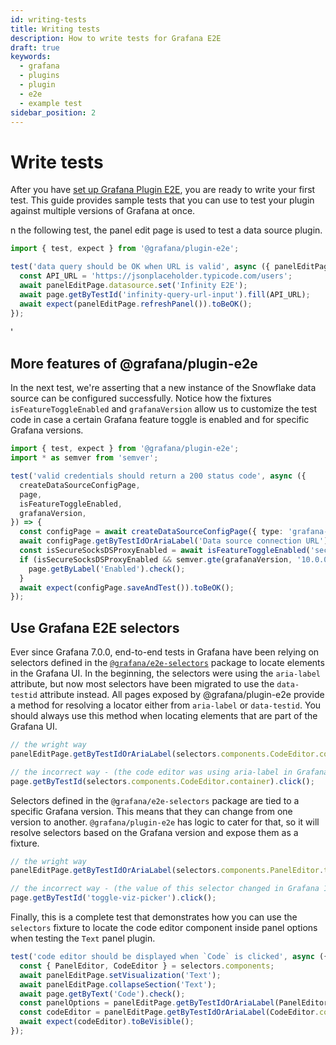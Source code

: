 ```yaml
---
id: writing-tests
title: Writing tests
description: How to write tests for Grafana E2E
draft: true
keywords:
  - grafana
  - plugins
  - plugin
  - e2e
  - example test
sidebar_position: 2
---
```


# Write tests

After you have [set up Grafana Plugin E2E](installation.md), you are ready to write your first test. This guide provides sample tests that you can use to test your plugin against multiple versions of Grafana at once.

n the following test, the panel edit page is used to test a data source plugin.

```typescript
import { test, expect } from '@grafana/plugin-e2e';

test('data query should be OK when URL is valid', async ({ panelEditPage, page }) => {
  const API_URL = 'https://jsonplaceholder.typicode.com/users';
  await panelEditPage.datasource.set('Infinity E2E');
  await page.getByTestId('infinity-query-url-input').fill(API_URL);
  await expect(panelEditPage.refreshPanel()).toBeOK();
});
```

<!-- ## Using `grafanaVersion` and `isFeatureToggleEnabled` fixtures -->'

## More features of @grafana/plugin-e2e

In the next test, we're asserting that a new instance of the Snowflake data source can be configured successfully. Notice how the fixtures `isFeatureToggleEnabled` and `grafanaVersion` allow us to customize the test code in case a certain Grafana feature toggle is enabled and for specific Grafana versions.

```typescript
import { test, expect } from '@grafana/plugin-e2e';
import * as semver from 'semver';

test('valid credentials should return a 200 status code', async ({
  createDataSourceConfigPage,
  page,
  isFeatureToggleEnabled,
  grafanaVersion,
}) => {
  const configPage = await createDataSourceConfigPage({ type: 'grafana-snowflake-datasource' });
  await configPage.getByTestIdOrAriaLabel('Data source connection URL').fill('http://localhost:9090');
  const isSecureSocksDSProxyEnabled = await isFeatureToggleEnabled('secureSocksDSProxyEnabled');
  if (isSecureSocksDSProxyEnabled && semver.gte(grafanaVersion, '10.0.0')) {
    page.getByLabel('Enabled').check();
  }
  await expect(configPage.saveAndTest()).toBeOK();
});
```

## Use Grafana E2E selectors

Ever since Grafana 7.0.0, end-to-end tests in Grafana have been relying on selectors defined in the [`@grafana/e2e-selectors`](https://github.com/grafana/grafana/tree/main/packages/grafana-e2e-selectors) package to locate elements in the Grafana UI. In the beginning, the selectors were using the `aria-label` attribute, but now most selectors have been migrated to use the `data-testid` attribute instead. All pages exposed by @grafana/plugin-e2e provide a method for resolving a locator either from `aria-label` or `data-testid`. You should always use this method when locating elements that are part of the Grafana UI.

```typescript
// the wright way
panelEditPage.getByTestIdOrAriaLabel(selectors.components.CodeEditor.container).click();
```

```typescript
// the incorrect way - (the code editor was using aria-label in Grafana <= 10.2.3)
page.getByTestId(selectors.components.CodeEditor.container).click();
```

Selectors defined in the `@grafana/e2e-selectors` package are tied to a specific Grafana version. This means that they can change from one version to another. `@grafana/plugin-e2e` has logic to cater for that, so it will resolve selectors based on the Grafana version and expose them as a fixture.

```typescript
// the wright way
panelEditPage.getByTestIdOrAriaLabel(selectors.components.PanelEditor.toggleVizPicker).click();
```

```typescript
// the incorrect way - (the value of this selector changed in Grafana 10.0.0)
page.getByTestId('toggle-viz-picker').click();
```

Finally, this is a complete test that demonstrates how you can use the `selectors` fixture to locate the code editor component inside panel options when testing the `Text` panel plugin.

```typescript
test('code editor should be displayed when `Code` is clicked', async ({ panelEditPage, page, selectors }) => {
  const { PanelEditor, CodeEditor } = selectors.components;
  await panelEditPage.setVisualization('Text');
  await panelEditPage.collapseSection('Text');
  await page.getByText('Code').check();
  const panelOptions = panelEditPage.getByTestIdOrAriaLabel(PanelEditor.OptionsPane.content);
  const codeEditor = panelEditPage.getByTestIdOrAriaLabel(CodeEditor.container, panelOptions);
  await expect(codeEditor).toBeVisible();
});
```
